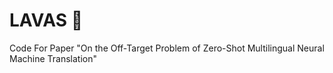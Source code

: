 # LAVAS 🌋
Code For Paper "On the Off-Target Problem of Zero-Shot Multilingual Neural Machine Translation"
